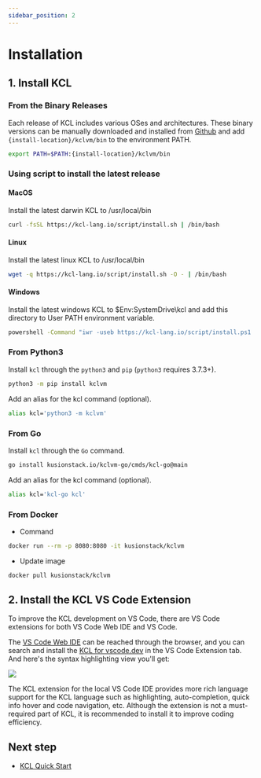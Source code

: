 ```yaml
---
sidebar_position: 2
---
```


# Installation

## 1. Install KCL

### From the Binary Releases

Each release of KCL includes various OSes and architectures. These binary versions can be manually downloaded and installed from [Github](https://github.com/KusionStack/KCLVM/releases/) and add `{install-location}/kclvm/bin` to the environment PATH.

```bash
export PATH=$PATH:{install-location}/kclvm/bin
```

### Using script to install the latest release

#### MacOS

Install the latest darwin KCL to /usr/local/bin

```bash
curl -fsSL https://kcl-lang.io/script/install.sh | /bin/bash
```

#### Linux

Install the latest linux KCL to /usr/local/bin

```bash
wget -q https://kcl-lang.io/script/install.sh -O - | /bin/bash
```

#### Windows

Install the latest windows KCL to $Env:SystemDrive\kcl and add this directory to User PATH environment variable.

```bash
powershell -Command "iwr -useb https://kcl-lang.io/script/install.ps1 | iex"
```

### From Python3

Install `kcl` through the `python3` and `pip` (`python3` requires 3.7.3+).

```bash
python3 -m pip install kclvm
```

Add an alias for the kcl command (optional).

```bash
alias kcl='python3 -m kclvm'
```

### From Go

Install `kcl` through the `Go` command.

```bash
go install kusionstack.io/kclvm-go/cmds/kcl-go@main
```

Add an alias for the kcl command (optional).

```bash
alias kcl='kcl-go kcl'
```

### From Docker

+ Command

```bash
docker run --rm -p 8080:8080 -it kusionstack/kclvm
```

+ Update image

```bash
docker pull kusionstack/kclvm
```

## 2. Install the KCL VS Code Extension

To improve the KCL development on VS Code, there are VS Code
 extensions for both VS Code Web IDE and VS Code.

The [VS Code Web IDE](https://vscode.dev) can be reached through the browser, and you can search and install the [KCL for vscode.dev](https://marketplace.visualstudio.com/items?itemName=kcl.kcl-vscode-web-extension) in the VS Code Extension tab. And here's the syntax highlighting view you'll get:

![](/img/docs/user_docs/getting-started/install/ide-vscode.png)

The KCL extension for the local VS Code IDE provides more rich language support for the KCL language such as highlighting, auto-completion, quick info hover and code navigation, etc. Although the extension is not a must-required part of KCL, it is recommended to install it to improve coding efficiency.

## Next step

+ [KCL Quick Start](/docs/user_docs/getting-started/kcl-quick-start)
